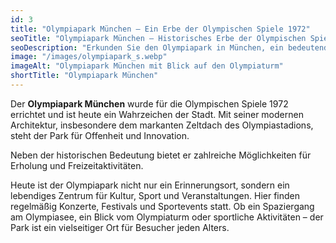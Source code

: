 ```yaml
---
id: 3
title: "Olympiapark München – Ein Erbe der Olympischen Spiele 1972"
seoTitle: "Olympiapark München – Historisches Erbe der Olympischen Spiele 1972"
seoDescription: "Erkunden Sie den Olympiapark in München, ein bedeutendes Erbe der Olympischen Spiele 1972. Entdecken Sie die Architektur, Sehenswürdigkeiten und die Geschichte dieses ikonischen Ortes."
image: "/images/olympiapark_s.webp"
imageAlt: "Olympiapark München mit Blick auf den Olympiaturm"
shortTitle: "Olympiapark München"
---
```


Der **Olympiapark München** wurde für die Olympischen Spiele 1972 errichtet und ist heute ein Wahrzeichen der Stadt. Mit seiner modernen Architektur, insbesondere dem markanten Zeltdach des Olympiastadions, steht der Park für Offenheit und Innovation. 

Neben der historischen Bedeutung bietet er zahlreiche Möglichkeiten für Erholung und Freizeitaktivitäten.

Heute ist der Olympiapark nicht nur ein Erinnerungsort, sondern ein lebendiges Zentrum für Kultur, Sport und Veranstaltungen. Hier finden regelmäßig Konzerte, Festivals und Sportevents statt. Ob ein Spaziergang am Olympiasee, ein Blick vom Olympiaturm oder sportliche Aktivitäten – der Park ist ein vielseitiger Ort für Besucher jeden Alters.
